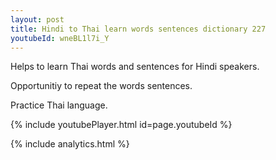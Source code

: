 ```yaml
---
layout: post
title: Hindi to Thai learn words sentences dictionary 227 
youtubeId: wneBL1l7i_Y
---
```

 
 
Helps to learn Thai words and sentences for Hindi speakers.

Opportunitiy to repeat the words sentences. 

Practice Thai language. 
 
{% include youtubePlayer.html id=page.youtubeId %}
 
 
{% include analytics.html %}